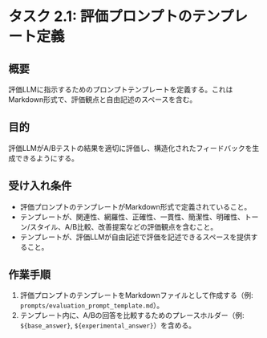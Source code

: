 # タスク 2.1: 評価プロンプトのテンプレート定義

## 概要

評価LLMに指示するためのプロンプトテンプレートを定義する。これはMarkdown形式で、評価観点と自由記述のスペースを含む。

## 目的

評価LLMがA/Bテストの結果を適切に評価し、構造化されたフィードバックを生成できるようにする。

## 受け入れ条件

*   評価プロンプトのテンプレートがMarkdown形式で定義されていること。
*   テンプレートが、関連性、網羅性、正確性、一貫性、簡潔性、明確性、トーン/スタイル、A/B比較、改善提案などの評価観点を含むこと。
*   テンプレートが、評価LLMが自由記述で評価を記述できるスペースを提供すること。

## 作業手順

1.  評価プロンプトのテンプレートをMarkdownファイルとして作成する（例: `prompts/evaluation_prompt_template.md`）。
2.  テンプレート内に、A/Bの回答を比較するためのプレースホルダー（例: `${base_answer}`, `${experimental_answer}`）を含める。
